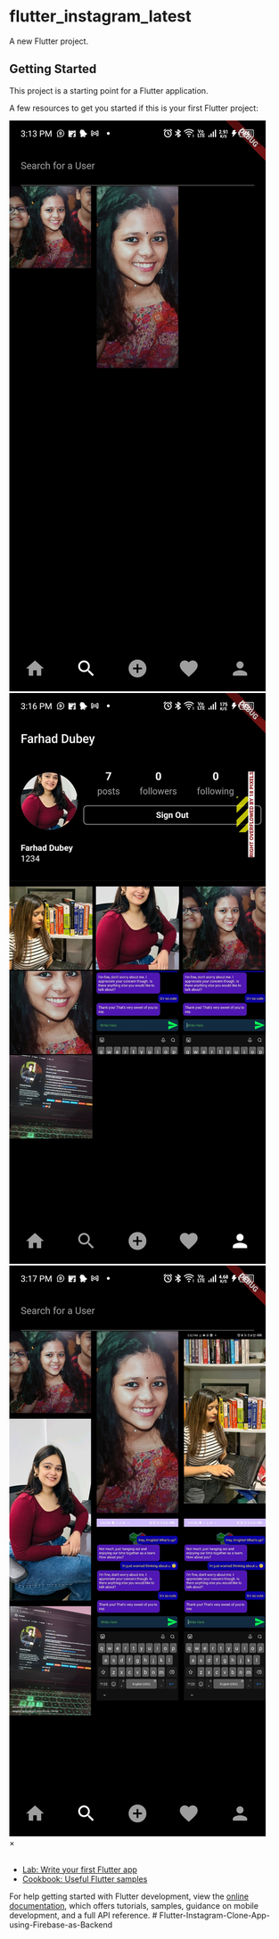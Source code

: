 # flutter_instagram_latest

A new Flutter project.

## Getting Started

This project is a starting point for a Flutter application.

A few resources to get you started if this is your first Flutter project:

<!-- The grid: four columns -->
<div class="row">
  <div class="column">
    <img src="readme_photos/Screenshot_20240524-151343.jpg" alt="Nature" onclick="myFunction(this);">
  </div>
  <div class="column">
    <img src="Screenshot_20240524-151656.jpg" alt="Snow" onclick="myFunction(this);">
  </div>
  <div class="column">
    <img src="Screenshot_20240524-151737.jpg" alt="Mountains" onclick="myFunction(this);">
  </div>
</div>

<!-- The expanding image container -->
<div class="container">
  <!-- Close the image -->
  <span onclick="this.parentElement.style.display='none'" class="closebtn">&times;</span>
  <!-- Expanded image -->
  <img id="expandedImg" style="width:100%">
  <!-- Image text -->
  <div id="imgtext"></div>
</div>



- [Lab: Write your first Flutter app](https://docs.flutter.dev/get-started/codelab)
- [Cookbook: Useful Flutter samples](https://docs.flutter.dev/cookbook)

For help getting started with Flutter development, view the
[online documentation](https://docs.flutter.dev/), which offers tutorials,
samples, guidance on mobile development, and a full API reference.
#   F l u t t e r - I n s t a g r a m - C l o n e - A p p - u s i n g - F i r e b a s e - a s - B a c k e n d 
 
 